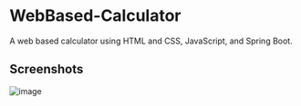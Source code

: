 # WebBased-Calculator
A web based calculator using HTML and CSS, JavaScript, and Spring Boot. 
## Screenshots
![image](https://user-images.githubusercontent.com/58489322/227243926-4fcbf16c-29dd-453b-ac84-dfa741108f0e.png)

<br>

